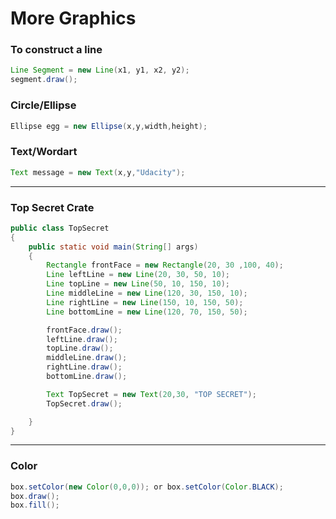 # More Graphics

### To construct a line

```java
Line Segment = new Line(x1, y1, x2, y2);
segment.draw();
```

### Circle/Ellipse

```java
Ellipse egg = new Ellipse(x,y,width,height);
```

### Text/Wordart

```java
Text message = new Text(x,y,"Udacity");
```

***

### Top Secret Crate

```java
public class TopSecret
{
    public static void main(String[] args)
    {
        Rectangle frontFace = new Rectangle(20, 30 ,100, 40);
        Line leftLine = new Line(20, 30, 50, 10);
        Line topLine = new Line(50, 10, 150, 10);
        Line middleLine = new Line(120, 30, 150, 10);
        Line rightLine = new Line(150, 10, 150, 50);
        Line bottomLine = new Line(120, 70, 150, 50);

        frontFace.draw();
        leftLine.draw();
        topLine.draw();
        middleLine.draw();
        rightLine.draw();
        bottomLine.draw();

        Text TopSecret = new Text(20,30, "TOP SECRET");
        TopSecret.draw();

    }
}
```

***

### Color

```java
box.setColor(new Color(0,0,0)); or box.setColor(Color.BLACK);
box.draw();
box.fill();
```
